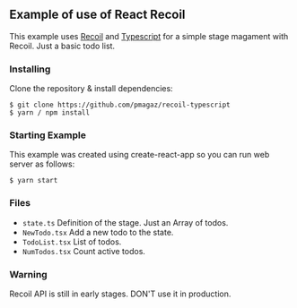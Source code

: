 ## Example of use of React Recoil

This example uses [Recoil](https://recoiljs.org/) and [Typescript](https://www.typescriptlang.org/) for a simple stage magament with Recoil. Just a basic todo list. 

### Installing

Clone the repository & install dependencies:
```
$ git clone https://github.com/pmagaz/recoil-typescript
$ yarn / npm install
```

### Starting Example

This example was created using create-react-app so you can run web server as follows:
```
$ yarn start
```

### Files

* `state.ts` Definition of the stage. Just an Array of todos.
* `NewTodo.tsx` Add a new todo to the state.
* `TodoList.tsx` List of todos.
* `NumTodos.tsx` Count active todos.


### Warning

Recoil API is still in early stages. DON'T use it in production.

